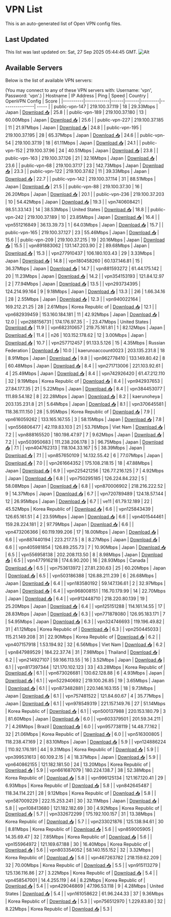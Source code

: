 # VPN List

This is an auto-generated list of Open VPN config files.

## Last Updated

This list was last updated on: Sat, 27 Sep 2025 05:44:45 GMT.
![Alt](https://repobeats.axiom.co/api/embed/186b98318ef1479477931607c1ad7d823f12451f.svg "Repobeats analytics image")

## Available Servers

Below is the list of available VPN servers:

(You may connect to any of these VPN servers with: Username: 'vpn', Password: 'vpn'.)
| Hostname | IP Address | Ping | Speed | Country | OpenVPN Config | Score |
|----------|------------|------|-------|---------|----------------| ----- |
| public-vpn-147 | 219.100.37.119 | 18 | 29.33Mbps | Japan | [Download 📥](./configs/server_0_JP.ovpn) | 25.8 |
| public-vpn-189 | 219.100.37.180 | 13 | 60.00Mbps | Japan | [Download 📥](./configs/server_1_JP.ovpn) | 25.6 |
| public-vpn-227 | 219.100.37.185 | 11 | 21.97Mbps | Japan | [Download 📥](./configs/server_2_JP.ovpn) | 24.8 |
| public-vpn-195 | 219.100.37.195 | 28 | 65.37Mbps | Japan | [Download 📥](./configs/server_3_JP.ovpn) | 24.6 |
| public-vpn-54 | 219.100.37.19 | 18 | 61.11Mbps | Japan | [Download 📥](./configs/server_4_JP.ovpn) | 24.1 |
| public-vpn-152 | 219.100.37.96 | 24 | 40.51Mbps | Japan | [Download 📥](./configs/server_5_JP.ovpn) | 23.8 |
| public-vpn-163 | 219.100.37.126 | 21 | 32.16Mbps | Japan | [Download 📥](./configs/server_6_JP.ovpn) | 23.6 |
| public-vpn-68 | 219.100.37.17 | 23 | 142.73Mbps | Japan | [Download 📥](./configs/server_7_JP.ovpn) | 23.3 |
| public-vpn-122 | 219.100.37.62 | 11 | 39.33Mbps | Japan | [Download 📥](./configs/server_8_JP.ovpn) | 22.7 |
| public-vpn-142 | 219.100.37.114 | 31 | 88.51Mbps | Japan | [Download 📥](./configs/server_9_JP.ovpn) | 21.5 |
| public-vpn-88 | 219.100.37.30 | 16 | 26.20Mbps | Japan | [Download 📥](./configs/server_10_JP.ovpn) | 20.1 |
| public-vpn-236 | 219.100.37.203 | 10 | 54.42Mbps | Japan | [Download 📥](./configs/server_11_JP.ovpn) | 19.3 |
| vpn740608421 | 98.51.33.143 | 14 | 38.53Mbps | United States | [Download 📥](./configs/server_12_US.ovpn) | 18.8 |
| public-vpn-242 | 219.100.37.189 | 10 | 23.85Mbps | Japan | [Download 📥](./configs/server_13_JP.ovpn) | 16.4 |
| vpn551216849 | 36.13.39.73 | 1 | 64.03Mbps | Japan | [Download 📥](./configs/server_14_JP.ovpn) | 15.7 |
| public-vpn-165 | 219.100.37.127 | 23 | 55.46Mbps | Japan | [Download 📥](./configs/server_15_JP.ovpn) | 15.6 |
| public-vpn-209 | 219.100.37.215 | 19 | 20.16Mbps | Japan | [Download 📥](./configs/server_16_JP.ovpn) | 15.5 |
| vpn891883062 | 131.147.203.90 | 2 | 89.68Mbps | Japan | [Download 📥](./configs/server_17_JP.ovpn) | 15.3 |
| vpn277910437 | 106.180.103.43 | 29 | 3.33Mbps | Japan | [Download 📥](./configs/server_18_JP.ovpn) | 14.8 |
| vpn180458260 | 60.137.146.81 | 15 | 36.37Mbps | Japan | [Download 📥](./configs/server_19_JP.ovpn) | 14.7 |
| vpn881593272 | 61.44.175.142 | 20 | 11.23Mbps | Japan | [Download 📥](./configs/server_20_JP.ovpn) | 14.2 |
| vpn354153193 | 121.84.12.97 | 2 | 77.94Mbps | Japan | [Download 📥](./configs/server_21_JP.ovpn) | 13.5 |
| vpn293734395 | 124.214.99.164 | 9 | 9.18Mbps | Japan | [Download 📥](./configs/server_22_JP.ovpn) | 13.3 |
| 2i6 | 1.66.34.16 | 28 | 2.55Mbps | Japan | [Download 📥](./configs/server_23_JP.ovpn) | 12.3 |
| vpn940022164 | 169.212.21.25 | 28 | 2.61Mbps | Korea Republic of | [Download 📥](./configs/server_24_KR.ovpn) | 12.1 |
| vpn682939459 | 153.160.184.181 | 11 | 42.92Mbps | Japan | [Download 📥](./configs/server_25_JP.ovpn) | 12.0 |
| vpn288156731 | 174.176.97.35 | - | 23.47Mbps | United States | [Download 📥](./configs/server_26_US.ovpn) | 11.9 |
| vpn682310657 | 219.75.161.81 | 1 | 82.12Mbps | Japan | [Download 📥](./configs/server_27_JP.ovpn) | 11.4 |
| n26 | 103.152.178.62 | 12 | 3.00Mbps | Japan | [Download 📥](./configs/server_28_JP.ovpn) | 10.7 |
| vpn257712457 | 91.133.5.126 | 15 | 4.35Mbps | Russian Federation | [Download 📥](./configs/server_29_RU.ovpn) | 10.0 |
| kaerunoaccount0023 | 203.135.231.8 | 18 | 8.91Mbps | Japan | [Download 📥](./configs/server_30_JP.ovpn) | 9.8 |
| vpn962778410 | 133.149.80.42 | 8 | 60.48Mbps | Japan | [Download 📥](./configs/server_31_JP.ovpn) | 8.4 |
| vpn271713006 | 221.103.92.61 | 4 | 25.49Mbps | Japan | [Download 📥](./configs/server_32_JP.ovpn) | 8.4 |
| vpn742926420 | 61.47.212.110 | 32 | 9.19Mbps | Korea Republic of | [Download 📥](./configs/server_33_KR.ovpn) | 8.4 |
| vpn942937653 | 27.84.177.35 | 21 | 5.22Mbps | Japan | [Download 📥](./configs/server_34_JP.ovpn) | 8.4 |
| vpn384453077 | 111.89.54.182 | 8 | 22.28Mbps | Japan | [Download 📥](./configs/server_35_JP.ovpn) | 8.2 |
| kaerunoheya | 203.135.231.8 | 21 | 5.64Mbps | Japan | [Download 📥](./configs/server_36_JP.ovpn) | 8.1 |
| vpn370645581 | 118.36.111.150 | 28 | 5.95Mbps | Korea Republic of | [Download 📥](./configs/server_37_KR.ovpn) | 7.9 |
| vpn616059262 | 133.165.167.55 | 3 | 58.15Mbps | Japan | [Download 📥](./configs/server_38_JP.ovpn) | 7.8 |
| vpn556806477 | 42.119.83.103 | 21 | 53.76Mbps | Viet Nam | [Download 📥](./configs/server_39_VN.ovpn) | 7.2 |
| vpn888165520 | 180.198.47.97 | 7 | 9.62Mbps | Japan | [Download 📥](./configs/server_40_JP.ovpn) | 7.2 |
| vpn503950683 | 111.238.206.178 | 3 | 96.75Mbps | Japan | [Download 📥](./configs/server_41_JP.ovpn) | 7.1 |
| vpn404762313 | 118.104.33.167 | 5 | 38.39Mbps | Japan | [Download 📥](./configs/server_42_JP.ovpn) | 7.1 |
| vpn857650109 | 14.132.55.42 | 6 | 77.07Mbps | Japan | [Download 📥](./configs/server_43_JP.ovpn) | 7.0 |
| vpn261664352 | 175.108.218.15 | 18 | 47.88Mbps | Japan | [Download 📥](./configs/server_44_JP.ovpn) | 6.9 |
| vpn225421256 | 126.77.216.125 | 7 | 4.92Mbps | Japan | [Download 📥](./configs/server_45_JP.ovpn) | 6.8 |
| vpn750295185 | 126.224.84.232 | 5 | 58.08Mbps | Japan | [Download 📥](./configs/server_46_JP.ovpn) | 6.8 |
| vpn870006902 | 218.216.222.52 | 9 | 14.37Mbps | Japan | [Download 📥](./configs/server_47_JP.ovpn) | 6.7 |
| vpn720789489 | 124.18.57.144 | 12 | 26.95Mbps | Japan | [Download 📥](./configs/server_48_JP.ovpn) | 6.7 |
| ve11 | 61.79.12.189 | 22 | 45.52Mbps | Korea Republic of | [Download 📥](./configs/server_49_KR.ovpn) | 6.6 |
| vpn125843439 | 126.65.161.51 | 4 | 23.59Mbps | Japan | [Download 📥](./configs/server_50_JP.ovpn) | 6.6 |
| vpn401544461 | 159.28.224.181 | 2 | 97.79Mbps | Japan | [Download 📥](./configs/server_51_JP.ovpn) | 6.6 |
| vpn473206366 | 60.119.199.206 | 17 | 18.00Mbps | Japan | [Download 📥](./configs/server_52_JP.ovpn) | 6.6 |
| vpn887440194 | 223.217.7.5 | 8 | 8.27Mbps | Japan | [Download 📥](./configs/server_53_JP.ovpn) | 6.6 |
| vpn405981854 | 126.89.255.73 | 7 | 10.90Mbps | Japan | [Download 📥](./configs/server_54_JP.ovpn) | 6.5 |
| vpn556958138 | 202.208.113.50 | 8 | 8.98Mbps | Japan | [Download 📥](./configs/server_55_JP.ovpn) | 6.5 |
| vpn477916218 | 174.6.90.200 | 16 | 28.93Mbps | Canada | [Download 📥](./configs/server_56_CA.ovpn) | 6.5 |
| vpn753613972 | 27.81.230.63 | 25 | 60.20Mbps | Japan | [Download 📥](./configs/server_57_JP.ovpn) | 6.5 |
| vpn503186388 | 126.88.211.239 | 6 | 26.68Mbps | Japan | [Download 📥](./configs/server_58_JP.ovpn) | 6.4 |
| vpn183580192 | 59.147.136.61 | 2 | 32.97Mbps | Japan | [Download 📥](./configs/server_59_JP.ovpn) | 6.4 |
| vpn968008151 | 116.70.179.99 | 14 | 22.70Mbps | Japan | [Download 📥](./configs/server_60_JP.ovpn) | 6.4 |
| vpn912448710 | 218.220.80.139 | 19 | 25.20Mbps | Japan | [Download 📥](./configs/server_61_JP.ovpn) | 6.4 |
| vpn125151288 | 114.161.14.55 | 17 | 28.83Mbps | Japan | [Download 📥](./configs/server_62_JP.ovpn) | 6.3 |
| vpn771878080 | 126.95.183.171 | 7 | 54.95Mbps | Japan | [Download 📥](./configs/server_63_JP.ovpn) | 6.3 |
| vpn324746693 | 119.196.49.82 | 31 | 41.12Mbps | Korea Republic of | [Download 📥](./configs/server_64_KR.ovpn) | 6.3 |
| vpn250445033 | 115.21.149.208 | 31 | 22.90Mbps | Korea Republic of | [Download 📥](./configs/server_65_KR.ovpn) | 6.2 |
| vpn407157918 | 1.53.194.92 | 32 | 6.56Mbps | Viet Nam | [Download 📥](./configs/server_66_VN.ovpn) | 6.2 |
| vpn847989529 | 184.22.37.74 | 31 | 7.98Mbps | Thailand | [Download 📥](./configs/server_67_TH.ovpn) | 6.2 |
| vpn214927107 | 59.166.113.55 | 16 | 3.52Mbps | Japan | [Download 📥](./configs/server_68_JP.ovpn) | 6.1 |
| vpn817397344 | 121.170.102.123 | 33 | 43.28Mbps | Korea Republic of | [Download 📥](./configs/server_69_KR.ovpn) | 6.1 |
| vpn673026681 | 130.62.128.88 | 6 | 4.93Mbps | Japan | [Download 📥](./configs/server_70_JP.ovpn) | 6.1 |
| vpn522940692 | 219.100.26.85 | 19 | 3.65Mbps | Japan | [Download 📥](./configs/server_71_JP.ovpn) | 6.1 |
| vpn873482881 | 220.146.163.155 | 18 | 9.73Mbps | Japan | [Download 📥](./configs/server_72_JP.ovpn) | 6.1 |
| vpn757481522 | 121.84.60.67 | 4 | 35.77Mbps | Japan | [Download 📥](./configs/server_73_JP.ovpn) | 6.1 |
| vpn978549319 | 221.157.149.76 | 27 | 51.14Mbps | Korea Republic of | [Download 📥](./configs/server_74_KR.ovpn) | 6.1 |
| vpn500137988 | 220.153.180.79 | 3 | 81.60Mbps | Japan | [Download 📥](./configs/server_75_JP.ovpn) | 6.0 |
| vpn603379501 | 201.59.34.211 | 7 | 4.26Mbps | Brazil | [Download 📥](./configs/server_76_BR.ovpn) | 6.0 |
| vpn957738119 | 14.48.77.162 | 32 | 21.06Mbps | Korea Republic of | [Download 📥](./configs/server_77_KR.ovpn) | 6.0 |
| vpn516300805 | 118.238.47.169 | 2 | 83.10Mbps | Japan | [Download 📥](./configs/server_78_JP.ovpn) | 5.9 |
| vpn124886224 | 110.92.176.191 | 44 | 9.31Mbps | Korea Republic of | [Download 📥](./configs/server_79_KR.ovpn) | 5.9 |
| vpn399531613 | 60.109.2.15 | 4 | 18.37Mbps | Japan | [Download 📥](./configs/server_80_JP.ovpn) | 5.9 |
| vpn640862155 | 121.182.181.50 | 24 | 13.20Mbps | Korea Republic of | [Download 📥](./configs/server_81_KR.ovpn) | 5.9 |
| vpn661687079 | 180.224.138.7 | 38 | 52.38Mbps | Korea Republic of | [Download 📥](./configs/server_82_KR.ovpn) | 5.8 |
| vpn996125134 | 121.167.120.41 | 29 | 6.93Mbps | Korea Republic of | [Download 📥](./configs/server_83_KR.ovpn) | 5.8 |
| vpn842645487 | 118.34.114.221 | 28 | 9.12Mbps | Korea Republic of | [Download 📥](./configs/server_84_KR.ovpn) | 5.8 |
| vpn587009229 | 222.15.253.241 | 30 | 32.11Mbps | Japan | [Download 📥](./configs/server_85_JP.ovpn) | 5.8 |
| vpn108413680 | 121.182.182.69 | 30 | 4.92Mbps | Korea Republic of | [Download 📥](./configs/server_86_KR.ovpn) | 5.7 |
| vpn332672299 | 175.192.100.157 | 31 | 13.38Mbps | Korea Republic of | [Download 📥](./configs/server_87_KR.ovpn) | 5.7 |
| vpn233021876 | 125.138.94.61 | 30 | 8.81Mbps | Korea Republic of | [Download 📥](./configs/server_88_KR.ovpn) | 5.6 |
| vpn859005905 | 14.35.69.47 | 32 | 7.85Mbps | Korea Republic of | [Download 📥](./configs/server_89_KR.ovpn) | 5.6 |
| vpn155964972 | 121.169.67.188 | 30 | 16.40Mbps | Korea Republic of | [Download 📥](./configs/server_90_KR.ovpn) | 5.6 |
| vpn803354052 | 58.140.155.152 | 32 | 3.32Mbps | Korea Republic of | [Download 📥](./configs/server_91_KR.ovpn) | 5.6 |
| vpn467263782 | 218.159.62.209 | 32 | 70.00Mbps | Korea Republic of | [Download 📥](./configs/server_92_KR.ovpn) | 5.5 |
| vpn915113279 | 125.136.116.86 | 27 | 3.22Mbps | Korea Republic of | [Download 📥](./configs/server_93_KR.ovpn) | 5.4 |
| vpn458547001 | 14.4.255.119 | 44 | 8.22Mbps | Korea Republic of | [Download 📥](./configs/server_94_KR.ovpn) | 5.4 |
| vpn429046869 | 47.196.53.118 | 9 | 4.28Mbps | United States | [Download 📥](./configs/server_95_US.ovpn) | 5.4 |
| vpn161058622 | 61.96.244.33 | 37 | 9.36Mbps | Korea Republic of | [Download 📥](./configs/server_96_KR.ovpn) | 5.3 |
| vpn756512970 | 1.229.83.80 | 32 | 8.22Mbps | Korea Republic of | [Download 📥](./configs/server_97_KR.ovpn) | 5.3 |
